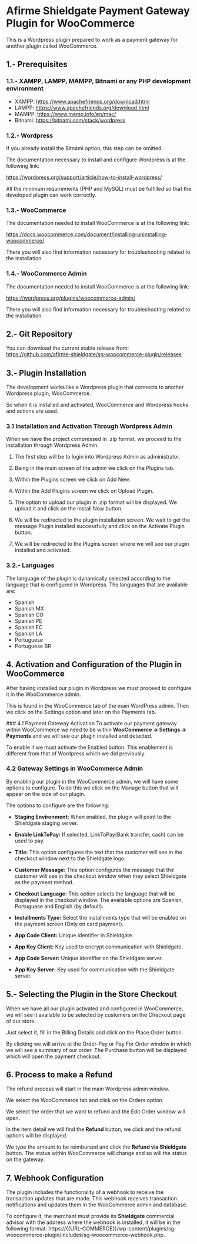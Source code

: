 # Afirme Shieldgate Payment Gateway Plugin for WooCommerce
This is a Wordpress plugin prepared to work as a payment gateway for another plugin called WooCommerce.

## 1.- Prerequisites
### 1.1.- XAMPP, LAMPP, MAMPP, Bitnami or any PHP development environment
- XAMPP: https://www.apachefriends.org/download.html
- LAMPP: https://www.apachefriends.org/download.html
- MAMPP: https://www.mamp.info/en/mac/
- Bitnami: https://bitnami.com/stack/wordpress

### 1.2.- Wordpress
If you already install the Bitnami option, this step can be omitted.

The documentation necessary to install and configure Wordpress is at the following link:

https://wordpress.org/support/article/how-to-install-wordpress/

All the minimum requirements (PHP and MySQL) must be fulfilled so that the developed plugin can work correctly.

### 1.3.- WooCommerce
The documentation needed to install WooCommerce is at the following link:

https://docs.woocommerce.com/document/installing-uninstalling-woocommerce/

There you will also find information necessary for troubleshooting related to the installation.

### 1.4.- WooCommerce Admin
The documentation needed to install WooCommerce is at the following link:

https://wordpress.org/plugins/woocommerce-admin/

There you will also find information necessary for troubleshooting related to the installation.

## 2.- Git Repository

You can download the current stable release from: https://github.com/afirme-shieldgate/sg-woocommerce-plugin/releases

## 3.- Plugin Installation
The development works like a Wordpress plugin that connects to another Wordpress plugin, WooCommerce.

So when it is installed and activated, WooCommerce and Wordpress hooks and actions are used.

### 3.1 Installation and Activation Through Wordpress Admin
When we have the project compressed in .zip format, we proceed to the installation through Wordpress Admin.

1. The first step will be to login into Wordpress Admin as administrator.

2. Being in the main screen of the admin we click on the Plugins tab.

3. Within the Plugins screen we click on Add New.

4. Within the Add Plugins screen we click on Upload Plugin.

5. The option to upload our plugin in .zip format will be displayed. We upload it and click on the Install Now button.

6. We will be redirected to the plugin installation screen. We wait to get the message Plugin installed successfully and click on the Activate Plugin button.

7. We will be redirected to the Plugins screen where we will see our plugin installed and activated.

### 3.2.- Languages
The language of the plugin is dynamically selected according to the language that is configured in Wordpress. The languages that are available are:
- Spanish
- Spanish MX
- Spanish CO
- Spanish PE
- Spanish EC
- Spanish LA
- Portuguese
- Portuguese BR

## 4. Activation and Configuration of the Plugin in WooCommerce
After having installed our plugin in Wordpress we must proceed to configure it in the WooCommerce admin.

This is found in the WooCommerce tab of the main WordPress admin. Then we click on the Settings option and later on the Payments tab.

### 4.1 Payment Gateway Activation
To activate our payment gateway within WooCommerce we need to be within **WooCommerce -> Settings -> Payments** and we will see our plugin installed and detected.

To enable it we must activate the Enabled button. This enablement is different from that of Wordpress which we did previously.

### 4.2 Gateway Settings in WooCommerce Admin
By enabling our plugin in the WooCommerce admin, we will have some options to configure. To do this we click on the Manage button that will appear on the side of our plugin.

The options to configure are the following:

- **Staging Environment:** When enabled, the plugin will point to the Shieldgate staging server.

- **Enable LinkToPay:** If selected, LinkToPay(Bank transfer, cash) can be used to pay.

- **Title:** This option configures the text that the customer will see in the checkout window next to the Shieldgate logo.

- **Customer Message:** This option configures the message that the customer will see in the checkout window when they select Shieldgate as the payment method.

- **Checkout Language:** This option selects the language that will be displayed in the checkout window. The available options are Spanish, Portuguese and English (by default).

- **Installments Type:** Select the installments type that will be enabled on the payment screen (Only on card payment).

- **App Code Client:** Unique identifier in Shieldgate.

- **App Key Client:** Key used to encrypt communication with Shieldgate.

- **App Code Server:** Unique identifier on the Shieldgate server.

- **App Key Server:** Key used for communication with the Shieldgate server.

## 5.- Selecting the Plugin in the Store Checkout
When we have all our plugin activated and configured in WooCommerce, we will see it available to be selected by customers on the Checkout page of our store.

Just select it, fill in the Billing Details and click on the Place Order button.

By clicking we will arrive at the Order-Pay or Pay For Order window in which we will see a summary of our order. The Purchase button will be displayed which will open the payment checkout.

## 6. Process to make a Refund
The refund process will start in the main Wordpress admin window.

We select the WooCommerce tab and click on the Orders option.

We select the order that we want to refund and the Edit Order window will open.

In the item detail we will find the **Refund** button, we click and the refund options will be displayed.

We type the amount to be reimbursed and click the **Refund via Shieldgate** button. The status within WooCommerce will change and so will the status on the gateway.

## 7. Webhook Configuration
The plugin includes the functionality of a webhook to receive the transaction updates that are made. This webhook receives transaction notifications and updates them in the WooCommerce admin and database.

To configure it, the merchant must provide its **Shieldgate** commercial advisor with the address where the webhook is installed, it will be in the following format: https://{{URL-COMMERCE}}/wp-content/plugins/sg-woocommerce-plugin/includes/sg-woocommerce-webhook.php.
